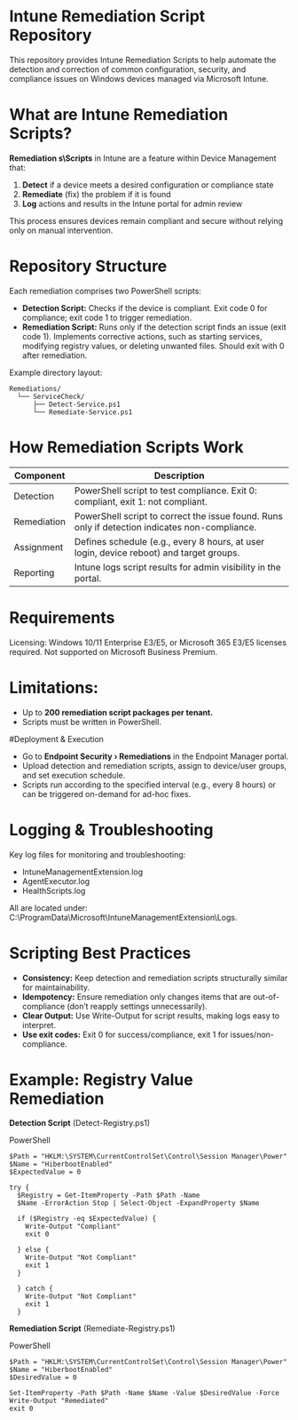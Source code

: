# Intune Remediation Script Repository
This repository provides Intune Remediation Scripts to help automate the detection and correction of common configuration, security, and compliance issues on Windows devices managed via Microsoft Intune.

# What are Intune Remediation Scripts?
**Remediation s\Scripts** in Intune are a feature within Device Management that:
1. **Detect** if a device meets a desired configuration or compliance state
2. **Remediate** (fix) the problem if it is found
3. **Log** actions and results in the Intune portal for admin review

This process ensures devices remain compliant and secure without relying only on manual intervention.

# Repository Structure
Each remediation comprises two PowerShell scripts:
- **Detection Script:** Checks if the device is compliant. Exit code 0 for compliance; exit code 1 to trigger remediation.
- **Remediation Script:** Runs only if the detection script finds an issue (exit code 1). Implements corrective actions, such as starting services, modifying registry values, or deleting unwanted files. Should exit with 0 after remediation.

Example directory layout:
```
Remediations/
  └── ServiceCheck/
      ├── Detect-Service.ps1
      └── Remediate-Service.ps1
```
      
# How Remediation Scripts Work
| Component    | Description                                                                                   |
|--------------|----------------------------------------------------------------------------------------------|
| Detection    | PowerShell script to test compliance. Exit 0: compliant, exit 1: not compliant.               |
| Remediation  | PowerShell script to correct the issue found. Runs only if detection indicates non-compliance.|
| Assignment   | Defines schedule (e.g., every 8 hours, at user login, device reboot) and target groups.       |
| Reporting    | Intune logs script results for admin visibility in the portal.                                |


# Requirements
Licensing: Windows 10/11 Enterprise E3/E5, or Microsoft 365 E3/E5 licenses required. Not supported on Microsoft Business Premium.

# Limitations:
 - Up to **200 remediation script packages per tenant.**
 - Scripts must be written in PowerShell.

#Deployment & Execution
 - Go to **Endpoint Security › Remediations** in the Endpoint Manager portal.
 - Upload detection and remediation scripts, assign to device/user groups, and set execution schedule.
 - Scripts run according to the specified interval (e.g., every 8 hours) or can be triggered on-demand for ad-hoc fixes.

# Logging & Troubleshooting
Key log files for monitoring and troubleshooting:
 - IntuneManagementExtension.log
 - AgentExecutor.log
 - HealthScripts.log

All are located under:
C:\ProgramData\Microsoft\IntuneManagementExtension\Logs\.

# Scripting Best Practices
 - **Consistency:** Keep detection and remediation scripts structurally similar for maintainability.
 - **Idempotency:** Ensure remediation only changes items that are out-of-compliance (don’t reapply settings unnecessarily).
 - **Clear Output:** Use Write-Output for script results, making logs easy to interpret.
 - **Use exit codes:** Exit 0 for success/compliance, exit 1 for issues/non-compliance.

# Example: Registry Value Remediation

**Detection Script** (Detect-Registry.ps1)

PowerShell
```
$Path = "HKLM:\SYSTEM\CurrentControlSet\Control\Session Manager\Power"
$Name = "HiberbootEnabled"
$ExpectedValue = 0

try {
  $Registry = Get-ItemProperty -Path $Path -Name
  $Name -ErrorAction Stop | Select-Object -ExpandProperty $Name

  if ($Registry -eq $ExpectedValue) {
    Write-Output "Compliant"
    exit 0

  } else {
    Write-Output "Not Compliant"
    exit 1
  }
    
  } catch {
    Write-Output "Not Compliant"
    exit 1
  }
```

**Remediation Script** (Remediate-Registry.ps1)

PowerShell
```
$Path = "HKLM:\SYSTEM\CurrentControlSet\Control\Session Manager\Power"
$Name = "HiberbootEnabled"
$DesiredValue = 0

Set-ItemProperty -Path $Path -Name $Name -Value $DesiredValue -Force
Write-Output "Remediated"
exit 0
```
